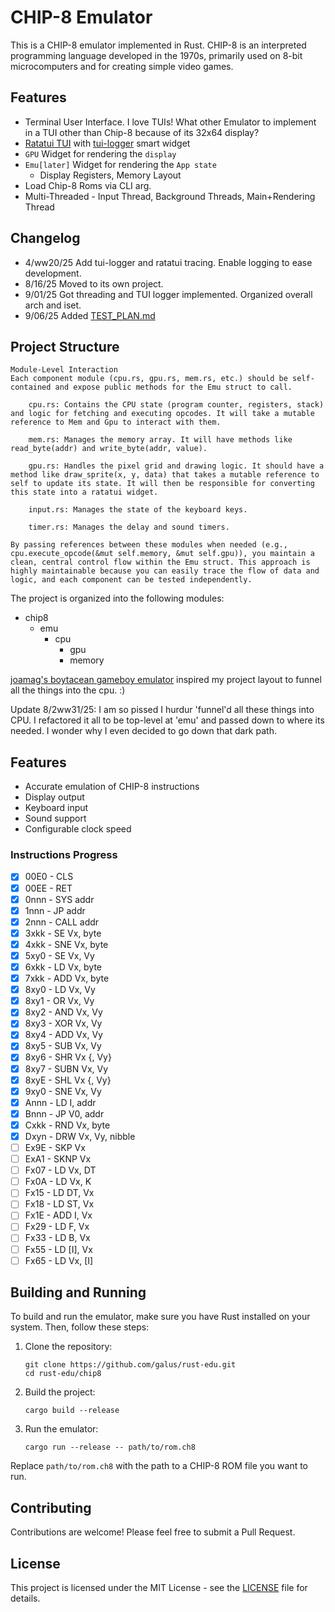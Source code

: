 # CHIP-8 Emulator

This is a CHIP-8 emulator implemented in Rust.
CHIP-8 is an interpreted programming language developed in the 1970s, primarily used on 8-bit microcomputers and for creating simple video games.


## Features

- Terminal User Interface. I love TUIs! What other Emulator to implement in a TUI other than Chip-8 because of its 32x64 display?
- [Ratatui TUI](https://ratatui.rs/) with [tui-logger](https://github.com/gin66/tui-logger/) smart widget
- `GPU` Widget for rendering the `display`
- `Emu[later]` Widget for rendering the `App state`
    - Display Registers, Memory Layout
- Load Chip-8 Roms via CLI arg.
- Multi-Threaded - Input Thread, Background Threads, Main+Rendering Thread


## Changelog

- 4/ww20/25 Add tui-logger and ratatui tracing. Enable logging to ease development.
- 8/16/25 Moved to its own project.
- 9/01/25 Got threading and TUI logger implemented. Organized overall arch and iset.
- 9/06/25 Added [TEST_PLAN.md](/TEST_PLAN.md)

## Project Structure

```
Module-Level Interaction
Each component module (cpu.rs, gpu.rs, mem.rs, etc.) should be self-contained and expose public methods for the Emu struct to call.

    cpu.rs: Contains the CPU state (program counter, registers, stack) and logic for fetching and executing opcodes. It will take a mutable reference to Mem and Gpu to interact with them.

    mem.rs: Manages the memory array. It will have methods like read_byte(addr) and write_byte(addr, value).

    gpu.rs: Handles the pixel grid and drawing logic. It should have a method like draw_sprite(x, y, data) that takes a mutable reference to self to update its state. It will then be responsible for converting this state into a ratatui widget.

    input.rs: Manages the state of the keyboard keys.

    timer.rs: Manages the delay and sound timers.

By passing references between these modules when needed (e.g., cpu.execute_opcode(&mut self.memory, &mut self.gpu)), you maintain a clean, central control flow within the Emu struct. This approach is highly maintainable because you can easily trace the flow of data and logic, and each component can be tested independently.
```

The project is organized into the following modules:

- chip8
    - emu
        - cpu
            - gpu
            - memory

[joamag's boytacean gameboy emulator](https://github.com/joamag/boytacean) 
inspired my project layout to funnel all the things into the cpu. :)

Update 8/2ww31/25: I am so pissed I hurdur 'funnel'd all these things into CPU.
I refactored it all to be top-level at 'emu' and passed down to where its needed.
I wonder why I even decided to go down that dark path.

## Features

- Accurate emulation of CHIP-8 instructions
- Display output
- Keyboard input
- Sound support
- Configurable clock speed

### Instructions Progress

- [X] 00E0 - CLS
- [X] 00EE - RET
- [X] 0nnn - SYS addr
- [X] 1nnn - JP addr
- [X] 2nnn - CALL addr
- [X] 3xkk - SE Vx, byte
- [X] 4xkk - SNE Vx, byte
- [X] 5xy0 - SE Vx, Vy
- [X] 6xkk - LD Vx, byte
- [X] 7xkk - ADD Vx, byte
- [X] 8xy0 - LD Vx, Vy
- [X] 8xy1 - OR Vx, Vy
- [X] 8xy2 - AND Vx, Vy
- [X] 8xy3 - XOR Vx, Vy
- [X] 8xy4 - ADD Vx, Vy
- [X] 8xy5 - SUB Vx, Vy
- [X] 8xy6 - SHR Vx {, Vy}
- [X] 8xy7 - SUBN Vx, Vy
- [X] 8xyE - SHL Vx {, Vy}
- [X] 9xy0 - SNE Vx, Vy
- [X] Annn - LD I, addr
- [X] Bnnn - JP V0, addr
- [X] Cxkk - RND Vx, byte
- [X] Dxyn - DRW Vx, Vy, nibble
- [ ] Ex9E - SKP Vx
- [ ] ExA1 - SKNP Vx
- [ ] Fx07 - LD Vx, DT
- [ ] Fx0A - LD Vx, K
- [ ] Fx15 - LD DT, Vx
- [ ] Fx18 - LD ST, Vx
- [ ] Fx1E - ADD I, Vx
- [ ] Fx29 - LD F, Vx
- [ ] Fx33 - LD B, Vx
- [ ] Fx55 - LD [I], Vx
- [ ] Fx65 - LD Vx, [I]

## Building and Running

To build and run the emulator, make sure you have Rust installed on your system. Then, follow these steps:

1. Clone the repository:
   ```
   git clone https://github.com/galus/rust-edu.git
   cd rust-edu/chip8
   ```

2. Build the project:
   ```
   cargo build --release
   ```

3. Run the emulator:
   ```
   cargo run --release -- path/to/rom.ch8
   ```

Replace `path/to/rom.ch8` with the path to a CHIP-8 ROM file you want to run.

## Contributing

Contributions are welcome! Please feel free to submit a Pull Request.

## License

This project is licensed under the MIT License - see the [LICENSE](LICENSE) file for details.
